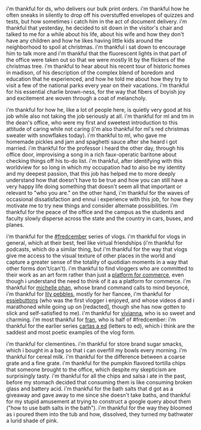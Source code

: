 i'm thankful for ds, who delivers our bulk print orders. i'm thankful how he often sneaks in silently to drop off his overstuffed envelopes of quizzes and tests, but how sometimes i catch him in the act of document delivery. i'm thankful that yesterday, he decided to sit down in the visitor's chair and talked to me for a while about his life, about his wife and how they don't have any children and how he likes having little kids around the neighborhood to spoil at christmas. i'm thankful i sat down to encourage him to talk more and i'm thankful that the fluorescent lights in that part of the office were taken out so that we were mostly lit by the flickers of the christmas tree. i'm thankful to hear about his recent tour of historic homes in madison, of his description of the complex blend of boredom and education that he experienced, and how he told me about how they try to visit a few of the national parks every year on their vacations. i'm thankful for his essential charlie brown-ness, for the way that fibers of boyish joy and excitement are woven through a coat of melancholy.

i'm thankful for how he, like a lot of people here, is quietly very good at his job while also not taking the job seriously at all. i'm thankful for ml and tm in the dean's office, who were my first and sweetest introduction to this attitude of caring while not caring (i'm also thankful for ml's red christmas sweater with snowflakes today). i'm thankful to ml, who gave me homemade pickles and jam and spaghetti sauce after she heard i got married. i'm thankful for the professor i heard the other day, through his office door, improvising a song in a rich faux-operatic baritone about checking things off his to-do list. i'm thankful, after identifying with this worldview for so long in which my occupation had to also be my identity and my deepest passion, that this job has helped me to more deeply understand how that doesn't have to be true and how you can still have a very happy life doing something that doesn't seem all that important or relevant to "who you are." on the other hand, i'm thankful for the waves of occasional dissatisfaction and ennui i experience with this job, for how they motivate me to try new things and consider alternate possibilities. i'm thankful for the peace of the office and the campus as the students and faculty slowly disperse across the state and the country in cars, buses, and planes.

i'm thankful for the [#fredcember](https://www.youtube.com/results?search_query=%23fredcember) series of vlogs. i'm thankful for vlogs in general, which at their best, feel like virtual friendships (i'm thankful for podcasts, which do a similar thing, but i'm thankful for the way that vlogs give me access to the visual texture of other places in the world and capture a greater sense of the totality of quotidian moments in a way that other forms don't/can't). i'm thankful to find vloggers who are committed to their work as an art form rather than just a [platform for commerce](http://fusion.net/story/244545/famous-and-broke-on-youtube-instagram-social-media/?utm_source=facebook&utm_medium=social&utm_campaign=fusionnetwork&utm_content=link), even though i understand the need to think of it as a platform for commerce. i'm thankful for [michelle phan](https://www.google.com/url?sa=t&rct=j&q=&esrc=s&source=web&cd=8&cad=rja&uact=8&ved=0ahUKEwjEvaH9nd7JAhVBmh4KHYFOATwQFgg7MAc&url=https%3A%2F%2Fwww.youtube.com%2Fuser%2FMichellePhan&usg=AFQjCNGYgwzDnEuyw-njMWcEtM80l4ztXA&sig2=wGYijMQDL3Gaq09WDBdhqA&bvm=bv.110151844,d.dmo), whose brand command calls to mind beyoncé, i'm thankful for [lily pebbles](https://www.google.com/url?sa=t&rct=j&q=&esrc=s&source=web&cd=2&cad=rja&uact=8&ved=0ahUKEwiIu9Xdnt7JAhWJLB4KHemYBpEQFggiMAE&url=http%3A%2F%2Fwww.lilypebbles.co.uk%2Fcategory%2Fvideo%2Fvlogs&usg=AFQjCNG9Jy4YQCfI8MXR-YMuteFTJMdDUQ&sig2=erVMZE3zt_OQ5t8iQdvkNg&bvm=bv.110151844,d.dmo), mostly for her fiancee, i'm thankful for [essiebuttons](https://www.youtube.com/user/essiebuttonvlogs) (who was the first vlogger i enjoyed, and whose videos d and i marathoned while going up on [redacted], though she has now gotten to slick and self-satisfied to me). i'm thankful for [vivianna](https://www.google.com/url?sa=t&rct=j&q=&esrc=s&source=web&cd=1&cad=rja&uact=8&ved=0ahUKEwjwyPS_nt7JAhUFdh4KHUkCB20QFggfMAA&url=https%3A%2F%2Fwww.youtube.com%2Fuser%2FViviannaDoesMakeup&usg=AFQjCNERhxGC1TRy0YdTzh2h2l1qs4SqIw&sig2=NiaIetHlzLfWnx7Z9JS5Bw&bvm=bv.110151844,d.dmo), who is so sweet and charming. i'm most thankful for [fran](https://www.google.com/url?sa=t&rct=j&q=&esrc=s&source=web&cd=1&cad=rja&uact=8&ved=0ahUKEwiJlo2Bod7JAhUJHh4KHVAOBk8QFggcMAA&url=https%3A%2F%2Fwww.youtube.com%2Fuser%2Ffrannerd13&usg=AFQjCNGkGk_9x1dpR_FzQFuUsjZr5qz3-Q&sig2=CgBaGWiRmWjg7nfCNqPtHw&bvm=bv.110151844,d.dmo), who is half of #fredcember: i'm thankful for the earlier series [cartas a ed](https://www.youtube.com/results?search_query=Cartas+a+Ed) (letters to ed), which i think are the saddest and most poetic examples of the vlog form.

i'm thankful for clementines. i'm thankful for store brand sugar smacks, which i bought in a bag so that i can overfill my bowls every morning. i'm thankful for cereal milk. i'm thankful for the difference between a coarse grate and a fine grate. i'm thankful for the pumpkin flavored tortilla chips that someone brought to the office, which despite my skepticism are surprisingly tasty. i'm thankful for all the chips and salsa i ate in the past, before my stomach decided that consuming them is like consuming broken glass and battery acid. i'm thankful for the bath salts that d got as a giveaway and gave away to me since she doesn't take baths, and thankful for my stupid amusement at trying to construct a google query about them ("how to use bath salts in the bath"). i'm thankful for the way they bloomed as i poured them into the tub and how, dissolved, they turned my bathwater a lurid shade of pink.
